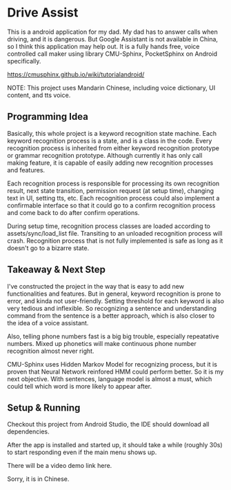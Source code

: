 # Drive Assist

This is a android application for my dad. My dad has to answer calls when driving, and it is
dangerous. But Google Assistant is not available in China, so I think this application 
may help out. It is a fully hands free, voice controlled call maker using library CMU-Sphinx, 
PocketSphinx on Android specifically. 

https://cmusphinx.github.io/wiki/tutorialandroid/

NOTE: This project uses Mandarin Chinese, including voice dictionary, UI content, and tts voice. 

## Programming Idea

Basically, this whole project is a keyword recognition state machine. Each keyword recognition 
process is a state, and is a class in the code. Every recognition process is inherited from 
either keyword recognition prototype or grammar recognition prototype. Although currently
it has only call making feature, it is capable of easily adding new recognition processes and features.

Each recognition process is responsible for processing its own recognition result, next state transition,
permission request (at setup time), changing text in UI, setting tts, etc. Each recognition process could also implement a confirmable 
interface so that it could go to a confirm recognition process and come back to do after confirm operations.

During setup time, recognition process classes are loaded according to assets/sync/load_list file.
Transiting to an unloaded recognition process will crash. Recognition process that is not fully 
implemented is safe as long as it doesn't go to a bizarre state. 

## Takeaway & Next Step

I've constructed the project in the way that is easy to add new functionalities and features. 
But in general, keyword recognition is prone to error, and kinda not user-friendly. Setting
 threshold for each keyword is also very tedious and inflexible. So recognizing 
a sentence and understanding command from the sentence is a better approach, which is also
closer to the idea of a voice assistant.

Also, telling phone numbers fast is a big big trouble, especially repeatative numbers. Mixed up phonetics 
will make continuous phone number recognition almost never right.

CMU-Sphinx uses Hidden Markov Model for recognizing process, but it is proven that Neural Network
reinfored HMM could perform better. So it is my next objective. With sentences, language model is almost a must, 
which could tell which word is more likely to appear after.

## Setup & Running

Checkout this project from Android Studio, the IDE should download all dependencies.

After the app is installed and started up, it should take a while (roughly 30s) to start 
responding even if the main menu shows up. 

There will be a video demo link here.

Sorry, it is in Chinese.
